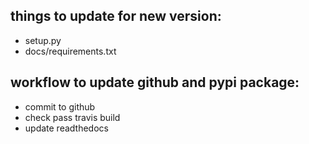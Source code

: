 ## things to update for new version:
* setup.py
* docs/requirements.txt

## workflow to update github and pypi package:
* commit to github
* check pass travis build
* update readthedocs